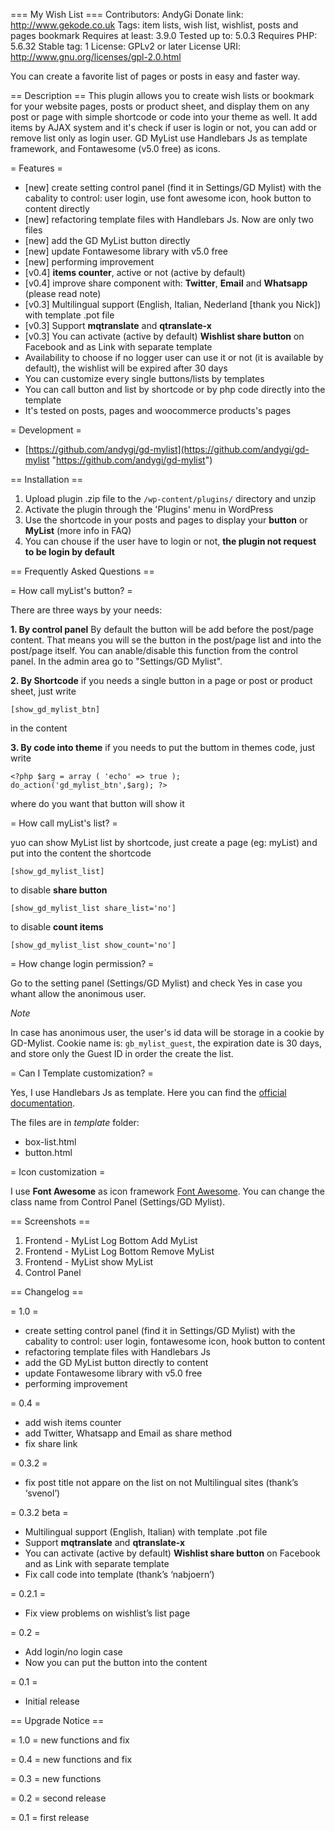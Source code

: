 === My Wish List ===
Contributors: AndyGi
Donate link: http://www.gekode.co.uk
Tags: item lists, wish list, wishlist, posts and pages bookmark
Requires at least: 3.9.0
Tested up to: 5.0.3
Requires PHP: 5.6.32
Stable tag: 1
License: GPLv2 or later
License URI: http://www.gnu.org/licenses/gpl-2.0.html

You can create a favorite list of pages or posts in easy and faster way.

== Description ==
This plugin allows you to create wish lists or bookmark for your website pages, posts or product sheet, and display them on any post or page with simple shortcode or code into your theme as well.
It add items by AJAX system and it's check if user is login or not, you can add or remove list only as login user.
GD MyList use Handlebars Js as template framework, and Fontawesome (v5.0 free) as icons.

= Features =

* [new] create setting control panel (find it in Settings/GD Mylist) with the cabality to control: user login, use font awesome icon, hook button to content directly
* [new] refactoring template files with Handlebars Js. Now are only two files
* [new] add the GD MyList button directly
* [new] update Fontawesome library with v5.0 free
* [new] performing improvement
* [v0.4] **items counter**, active or not (active by default)
* [v0.4] improve share component with: **Twitter**, **Email** and **Whatsapp** (please read note)
* [v0.3] Multilingual support (English, Italian, Nederland [thank you Nick]) with template .pot file
* [v0.3] Support **mqtranslate** and **qtranslate-x**
* [v0.3] You can activate (active by default) **Wishlist share button** on Facebook and as Link with separate template
* Availability to choose if no logger user can use it or not (it is available by default), the wishlist will be expired after 30 days
* You can customize every single buttons/lists by templates
* You can call button and list by shortcode or by php code directly into the template
* It's tested on posts, pages and woocommerce products's pages


= Development =
* [https://github.com/andygi/gd-mylist](https://github.com/andygi/gd-mylist "https://github.com/andygi/gd-mylist")

== Installation ==

1. Upload plugin .zip file to the `/wp-content/plugins/` directory and unzip
2. Activate the plugin through the 'Plugins' menu in WordPress
3. Use the shortcode in your posts and pages to display your **button** or **MyList** (more info in FAQ)
4. You can chouse if the user have to login or not, **the plugin not request to be login by default**

== Frequently Asked Questions ==

= How call myList's button? =

There are three ways by your needs:

**1. By control panel**
By default the button will be add before the post/page content.
That means you will se the button in the post/page list and into the post/page itself.
You can anable/disable this function from the control panel. 
In the admin area go to "Settings/GD Mylist".

**2. By Shortcode**
if you needs a single button in a page or post or product sheet, just write

`[show_gd_mylist_btn]`

in the content

**3. By code into theme**
if you needs to put the buttom in themes code, just write

`<?php
$arg = array (
	'echo' => true
);
do_action('gd_mylist_btn',$arg);
?>`

where do you want that button will show it

= How call myList's list? =

yuo can show MyList list by shortcode, just create a page (eg: myList) and put into the content the shortcode

`[show_gd_mylist_list]`

to disable **share button**

`
[show_gd_mylist_list share_list='no']
`

to disable **count items**

`
[show_gd_mylist_list show_count='no']
`

= How change login permission? =

Go to the setting panel (Settings/GD Mylist) and check Yes in case you whant allow the anonimous user.


*Note*

In case has anonimous user, the user's id data will be storage in a cookie by GD-Mylist.
Cookie name is: `gb_mylist_guest`, the expiration date is 30 days, and store only the Guest ID in order the create the list.

= Can I Template customization? =

Yes, I use Handlebars Js as template.
Here you can find the [official documentation](https://handlebarsjs.com/).

The files are in *template* folder:
- box-list.html
- button.html

= Icon customization =

I use **Font Awesome** as icon framework [Font Awesome](https://fontawesome.com/icons).
You can change the class name from Control Panel (Settings/GD Mylist).

== Screenshots ==

1. Frontend - MyList Log Bottom Add MyList
2. Frontend - MyList Log Bottom Remove MyList
3. Frontend - MyList show MyList
3. Control Panel

== Changelog ==

= 1.0 =
* create setting control panel (find it in Settings/GD Mylist) with the cabality to control: user login, fontawesome icon, hook button to content
* refactoring template files with Handlebars Js
* add the GD MyList button directly to content
* update Fontawesome library with v5.0 free
* performing improvement

= 0.4 =
* add wish items counter
* add Twitter, Whatsapp and Email as share method
* fix share link

= 0.3.2 =
* fix post title not appare on the list on not Multilingual sites (thank’s ‘svenol’)

= 0.3.2 beta =
* Multilingual support (English, Italian) with template .pot file
* Support **mqtranslate** and **qtranslate-x**
* You can activate (active by default) **Wishlist share button** on Facebook and as Link with separate template
* Fix call code into template (thank’s ‘nabjoern’)

= 0.2.1 =
* Fix view problems on wishlist’s list page

= 0.2 =
* Add login/no login case
* Now you can put the button into the content

= 0.1 =
* Initial release

== Upgrade Notice ==

= 1.0 = 
new functions and fix

= 0.4 =
new functions and fix

= 0.3 =
new functions

= 0.2 =
second release

= 0.1 =
first release
